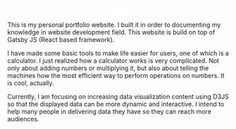 <p align="center">
  <img alt="Sngkr" src="./src/images/SNGKR.svg" width="60" />
</p>

This is my personal portfolio website. I built it in order to documenting my knowledge in website development field. This website is build on top of Gatsby JS (React based framework).

I have made some basic tools to make life easier for users, one of which is a calculator. I just realized how a calculator works is very complicated. Not only about adding numbers or multiplying it, but also about telling the machines how the most efficient way to perform operations on numbers. It is cool, actually.

Currently, I am focusing on increasing data visualization content using D3JS so that the displayed data can be more dynamic and interactive. I intend to help many people in delivering data they have so they can reach more audiences.
